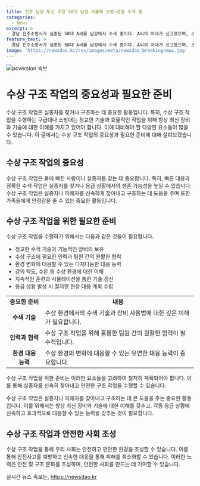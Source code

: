 ```yaml
---
title: 진주 남강 투신 추정 50대 남성 사흘째 소방·경찰 수색 중
categories:
  - News
excerpt: >
  경남 진주소방서가 실종된 50대 A씨를 남강에서 수색 중이다. A씨의 아내가 신고했으며, 소방·경찰·의용소방대가 78명의 인력과 장비를 동원하여 수색 작업 중이지만 강댐 방류로 인한 수색 어려움이 있음. 진주소방서는 수색 범위를 넓혀가고 있으며 실종자의 빠른 발견을 위해 최선을 다하고 있다고 밝혔다.
feature_text: >
  경남 진주소방서가 실종된 50대 A씨를 남강에서 수색 중이다. A씨의 아내가 신고했으며, 소방·경찰·의용소방대가 78명의 인력과 장비를 동원하여 수색 작업 중이지만 강댐 방류로 인한 수색 어려움이 있음. 진주소방서는 수색 범위를 넓혀가고 있으며 실종자의 빠른 발견을 위해 최선을 다하고 있다고 밝혔다.
image: 'https://newsdao.kr/res/images/meta/newsdao_breakingnews.jpg'
---
```


<p><img src="https://newsdao.kr/res/images/meta/newsdao_breakingnews.jpg" alt="pcversion 속보" /></p>

<h1>수상 구조 작업의 중요성과 필요한 준비</h1>

<p data-ke-size="size16">수상 구조 작업은 실종자를 찾거나 구조하는 데 중요한 활동입니다. 특히, 수상 구조 작업을 수행하는 구급대나 소방대는 정교한 기술과 효율적인 작업을 위해 항상 최신 장비와 기술에 대한 이해를 가지고 있어야 합니다. 이에 대비해야 할 다양한 요소들이 많을 수 있습니다. 이 글에서는 수상 구조 작업의 중요성과 필요한 준비에 대해 살펴보겠습니다.</p>

<h2 data-ke-size="size26">수상 구조 작업의 중요성</h2>

<p data-ke-size="size16">수상 구조 작업은 물에 빠진 사람이나 실종자를 찾는 데 중요합니다. 특히, 빠른 대응과 정확한 수색 작업은 실종자를 찾거나 응급 상황에서의 생존 가능성을 높일 수 있습니다. 수상 구조 작업은 실종자나 피해자를 신속하게 찾아내고 구조하는 데 도움을 주며 또한 가족들에게 안정감을 줄 수 있는 중요한 활동입니다.</p>

<h2 data-ke-size="size26">수상 구조 작업을 위한 필요한 준비</h2>

<p data-ke-size="size16">수상 구조 작업을 수행하기 위해서는 다음과 같은 것들이 필요합니다.</p>

<ul>
  <li>정교한 수색 기술과 기능적인 장비의 보유</li>
  <li>수상 구조에 필요한 인력과 팀원 간의 원활한 협력</li>
  <li>환경 변화에 대응할 수 있는 다재다능한 대응 능력</li>
  <li>강의 탁도, 수온 등 수상 환경에 대한 이해</li>
  <li>지속적인 훈련과 시뮬레이션을 통한 기술 갱신</li>
  <li>응급 상황 발생 시 철저한 현장 대응 계획 수립</li>
</ul>

<table>
  <tr>
    <td style="text-align: center; height: 17px;"><b>중요한 준비</b></td>
    <td style="text-align: center; height: 17px;"><b>내용</b></td>
  </tr>
  <tr>
    <td style="text-align: center; height: 17px;"><b>수색 기술</b></td>
    <td>수상 환경에서의 수색 기술과 장비 사용법에 대한 깊은 이해가 필요합니다.</td>
  </tr>
  <tr>
    <td style="text-align: center; height: 17px;"><b>인력과 협력</b></td>
    <td>수상 구조 작업을 위해 훌륭한 팀원 간의 원활한 협력이 필수적입니다.</td>
  </tr>
  <tr>
    <td style="text-align: center; height: 17px;"><b>환경 대응 능력</b></td>
    <td>수상 환경의 변화에 대응할 수 있는 유연한 대응 능력이 중요합니다.</td>
  </tr>
</table>

<p data-ke-size="size16">수상 구조 작업을 위한 준비는 이러한 요소들을 고려하여 철저히 계획되어야 합니다. 이를 통해 실종자를 신속히 찾아내고 안전한 구조 작업을 수행할 수 있습니다.</p>

<p data-ke-size="size16">수상 구조 작업은 실종자나 피해자를 찾아내고 구조하는 데 큰 도움을 주는 중요한 활동입니다. 이를 위해서는 항상 최신 장비와 기술에 대한 이해를 갖추고, 각종 응급 상황에 신속하고 효과적으로 대응할 수 있는 능력을 갖추는 것이 필요합니다.</p>

<h2 data-ke-size="size26">수상 구조 작업과 안전한 사회 조성</h2>

<p data-ke-size="size16">수상 구조 작업을 통해 우리 사회는 안전하고 편안한 환경을 조성할 수 있습니다. 이를 통해 안전사고를 예방하고 신속한 대응을 통해 피해를 최소화할 수 있습니다. 이러한 노력은 안전 및 구조 문화를 조성하며, 안전한 사회를 만드는 데 기여할 수 있습니다.</p>
실시간 뉴스 속보는, <a href="https://newsdao.kr" rel="dofollow">https://newsdao.kr</a>


